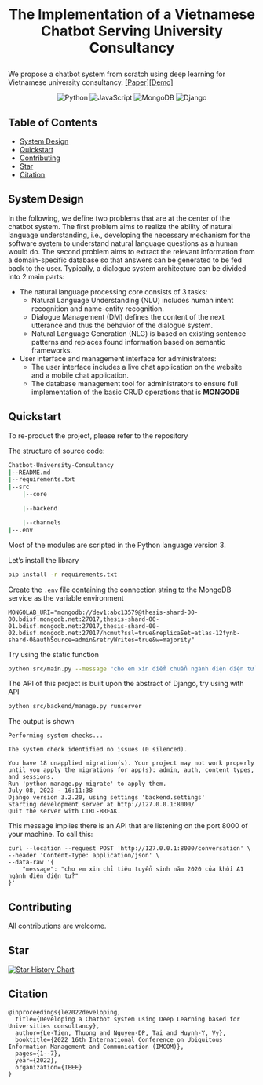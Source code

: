 <h1>
    <p align="center">
	The Implementation of a Vietnamese Chatbot Serving University Consultancy
    </p>
</h1>

We propose a chatbot system from scratch using deep learning for Vietnamese university consultancy. [[Paper]](https://ieeexplore.ieee.org/abstract/document/9721735)[[Demo]](https://www.youtube.com/watch?v=SDu7Nhi26kM)

<p align="center">
<img alt="Python" src="https://img.shields.io/badge/Python-3776AB?style=for-the-badge&logo=python&logoColor=white&style=flat" />
<img alt="JavaScript" src="https://img.shields.io/badge/JavaScript-F7DF1E?logo=javascript&logoColor=white&style=flat" />
<img alt="MongoDB" src="https://img.shields.io/badge/MongoDB-47A248?logo=mongodb&logoColor=white&style=flat" />
<img alt="Django" src="https://img.shields.io/badge/Django-092E20?logo=django&logoColor=white&style=flat" />
</p>

## Table of Contents

- [System Design](#system-design)
- [Quickstart](#quickstart)
- [Contributing](#contributing)
- [Star](#star)
- [Citation](#citation)

## System Design

In the following, we define two problems that are at the center of the chatbot system. The first problem aims to realize the ability of natural language understanding, i.e., developing the necessary mechanism for the software system to understand natural language questions as a human would do. The second problem aims to extract the relevant information from a domain-specific database so that answers can be generated to be fed back to the user. Typically, a dialogue system architecture can be divided into 2 main parts:

- The natural language processing core consists of 3 tasks:
    - Natural Language Understanding (NLU) includes human intent recognition and name-entity recognition.
    - Dialogue Management (DM) defines the content of the next utterance and thus the behavior of the dialogue system.
    - Natural Language Generation (NLG) is based on existing sentence patterns and replaces found information based on semantic frameworks.
- User interface and management interface for administrators:
    - The user interface includes a live chat application on the website and a mobile chat application.
    - The database management tool for administrators to ensure full implementation of the basic CRUD operations that is **MONGODB**

## Quickstart

To re-product the project, please refer to the repository


The structure of source code:

```bash
Chatbot-University-Consultancy
|--README.md
|--requirements.txt
|--src
	|--core

	|--backend

	|--channels
|--.env
```

Most of the modules are scripted in the Python language version 3.

Let’s install the library

```bash
pip install -r requirements.txt
```

Create the ```.env``` file containing the connection string to the MongoDB service as the variable environment
```
MONGOLAB_URI="mongodb://dev1:abc13579@thesis-shard-00-00.bdisf.mongodb.net:27017,thesis-shard-00-01.bdisf.mongodb.net:27017,thesis-shard-00-02.bdisf.mongodb.net:27017/hcmut?ssl=true&replicaSet=atlas-12fynb-shard-0&authSource=admin&retryWrites=true&w=majority"
```

Try using the static function

```bash
python src/main.py --message "cho em xin điểm chuẩn ngành điện điện tử với ạ"
```
The API of this project is built upon the abstract of Django, try using with API
```bash
python src/backend/manage.py runserver
```
The output is shown 
```
Performing system checks...

The system check identified no issues (0 silenced).

You have 18 unapplied migration(s). Your project may not work properly until you apply the migrations for app(s): admin, auth, content types, and sessions.
Run 'python manage.py migrate' to apply them.
July 08, 2023 - 16:11:38
Django version 3.2.20, using settings 'backend.settings'
Starting development server at http://127.0.0.1:8000/   
Quit the server with CTRL-BREAK.
```
This message implies there is an API that are listening on the port 8000 of your machine. To call this:
```cURL
curl --location --request POST 'http://127.0.0.1:8000/conversation' \
--header 'Content-Type: application/json' \
--data-raw '{
    "message": "cho em xin chỉ tiêu tuyển sinh năm 2020 của khối A1 ngành điện điện tử?"
}'
```
## Contributing

All contributions are welcome.

## Star

[![Star History Chart](https://api.star-history.com/svg?repos=taindp98/Vietnamese-Chatbot&type=Date)](https://star-history.com/#taindp98/Vietnamese-Chatbot&Date)

## Citation
```
@inproceedings{le2022developing,
  title={Developing a Chatbot system using Deep Learning based for Universities consultancy},
  author={Le-Tien, Thuong and Nguyen-DP, Tai and Huynh-Y, Vy},
  booktitle={2022 16th International Conference on Ubiquitous Information Management and Communication (IMCOM)},
  pages={1--7},
  year={2022},
  organization={IEEE}
}
```
